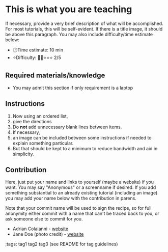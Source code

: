 # This is what you are teaching

If necessary, provide a very brief description of what will be accomplished.
For most tutorials, this will be self-evident.
If there is a title image, it should be above this paragraph.
You may also include difficulty/time estimate below:

- 🕛Time estimate: 10 min
- ⭐Difficulty:	🌟🌟⭐⭐⭐ 2/5

## Required materials/knowledge

- You may admit this section if only requirement is a laptop

## Instructions

1. Now using an ordered list,
2. give the directions
3. Do **not** add unnecessary blank lines between items.
4. If necessary,
5. an image can be included between some instructions if needed to explain something particular.
6. But that should be kept to a minimum to reduce bandwidth and aid in simplicity.

## Contribution

Here, just put your name and links to yourself (maybe a website) if you want.
You may say "Anonymous" or a screenname if desired.
If you add something substantial to an already existing tutorial (including an image) you may add your name below with the contribution in parens.

Note that your commit name will be used to sign the recipe, so for full
anonymity either commit with a name that can't be traced back to you, or ask
someone else to commit for you.

- Adrian Colaianni - [website](https://colaianni.us)
- Jane Doe (photo credit) - [website](https://example.com)

;tags: tag1 tag2 tag3 (see README for tag guidelines)

